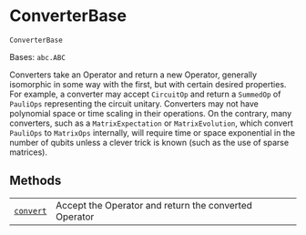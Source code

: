 # ConverterBase

<span id="undefined" />

`ConverterBase`

Bases: `abc.ABC`

Converters take an Operator and return a new Operator, generally isomorphic in some way with the first, but with certain desired properties. For example, a converter may accept `CircuitOp` and return a `SummedOp` of `PauliOps` representing the circuit unitary. Converters may not have polynomial space or time scaling in their operations. On the contrary, many converters, such as a `MatrixExpectation` or `MatrixEvolution`, which convert `PauliOps` to `MatrixOps` internally, will require time or space exponential in the number of qubits unless a clever trick is known (such as the use of sparse matrices).

## Methods

|                                                                                                                                                                                     |                                                       |
| ----------------------------------------------------------------------------------------------------------------------------------------------------------------------------------- | ----------------------------------------------------- |
| [`convert`](qiskit.aqua.operators.converters.ConverterBase.convert#qiskit.aqua.operators.converters.ConverterBase.convert "qiskit.aqua.operators.converters.ConverterBase.convert") | Accept the Operator and return the converted Operator |
